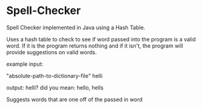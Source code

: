 # Spell-Checker
Spell Checker implemented in Java using a Hash Table. 

Uses a hash table to check to see if word passed into the program is a valid word. If it is the program returns nothing and if it isn't, the program will provide suggestions on valid words. 

example input:

"absolute-path-to-dictionary-file" helli

output: helli? did you mean: hello, hells

Suggests words that are one off of the passed in word
